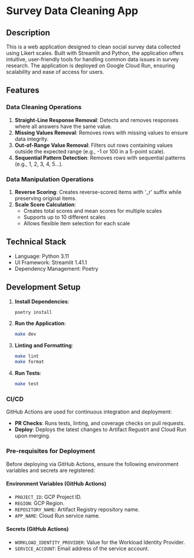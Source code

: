 # Survey Data Cleaning App

## Description

This is a web application designed to clean social survey data collected using Likert scales. Built with Streamlit and Python, the application offers intuitive, user-friendly tools for handling common data issues in survey research. The application is deployed on Google Cloud Run, ensuring scalability and ease of access for users.

## Features

### Data Cleaning Operations
1. **Straight-Line Response Removal**: Detects and removes responses where all answers have the same value.
2. **Missing Values Removal**: Removes rows with missing values to ensure data integrity.
3. **Out-of-Range Value Removal**: Filters out rows containing values outside the expected range (e.g., -1 or 100 in a 5-point scale).
4. **Sequential Pattern Detection**: Removes rows with sequential patterns (e.g., 1, 2, 3, 4, 5...).

### Data Manipulation Operations
1. **Reverse Scoring**: Creates reverse-scored items with '_r' suffix while preserving original items.
2. **Scale Score Calculation**: 
   - Creates total scores and mean scores for multiple scales
   - Supports up to 10 different scales
   - Allows flexible item selection for each scale

## Technical Stack

- Language: Python 3.11
- UI Framework: Streamlit 1.41.1
- Dependency Management: Poetry

## Development Setup

1. **Install Dependencies**:
   ```bash
   poetry install
   ```

2. **Run the Application**:
   ```bash
   make dev
   ```

3. **Linting and Formatting**:
   ```bash
   make lint
   make format
   ```

4. **Run Tests**:
   ```bash
   make test
   ```

### CI/CD
GitHub Actions are used for continuous integration and deployment:
- **PR Checks**: Runs tests, linting, and coverage checks on pull requests.
- **Deploy**: Deploys the latest changes to Artifact Regustrt and Cloud Run upon merging.

### Pre-requisites for Deployment

Before deploying via GitHub Actions, ensure the following environment variables and secrets are registered:

#### Environment Variables (GitHub Actions)
- `PROJECT_ID`: GCP Project ID.
- `REGION`: GCP Region.
- `REPOSITORY_NAME`: Artifact Registry repository name.
- `APP_NAME`: Cloud Run service name.

#### Secrets (GitHub Actions)
- `WORKLOAD_IDENTITY_PROVIDER`: Value for the Workload Identity Provider.
- `SERVICE_ACCOUNT`: Email address of the service account.
